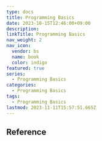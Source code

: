 ```yaml
---
type: docs
title: Programming Basics
date: 2023-10-15T12:46:00+09:00
description:
linkTitle: Programming Basics
nav_weight: 2
nav_icon:
  vendor: bs
  name: book
  color: indigo
featured: true
series:
  - Programming Basics
categories:
  - Programming Basics
tags:
  - Programming Basics
lastmod: 2023-11-11T15:57:51.665Z
---
```


## Reference
